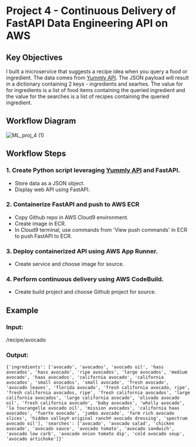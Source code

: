 # Project 4 -  Continuous Delivery of FastAPI Data Engineering API on AWS

## Key Objectives

I built a microservice that suggests a recipe idea when you query a food or ingredient. The data comes from [Yummly API](https://rapidapi.com/apidojo/api/yummly2). The JSON payload will result in a dictionary containing 2 keys - ingredients and searhes. The value for for ingredients is a list of food items containing the queried ingredient and the value for the searches is a list of recipes containing the queried ingredient. 

## Workflow Diagram
![ML_proj_4 (1)](https://user-images.githubusercontent.com/70456530/204614296-dd8fb125-8a05-40f2-8f89-e15c864ce0e5.png)

## Workflow Steps 

### 1. Create Python script leveraging [Yummly API](https://rapidapi.com/apidojo/api/yummly2) and FastAPI.
* Store data as a JSON object.
* Display web API using FastAPI. 

### 2. Containerize FastAPI and push to AWS ECR 
* Copy Github repo in AWS Cloud9 environment.
* Create image in ECR.
* In Cloud9 terminal, use commands from 'View push commands' in ECR to push FastAPI to ECR. 

### 3. Deploy containerized API using AWS App Runner.
* Create service and choose image for source.

### 4. Perform continuous delivery using AWS CodeBuild.
* Create build project and choose Github project for source. 

## Example 
### Input: 
/recipe/avocado

### Output: 
`{'ingredients': ['avocado', 'avocados', 'avocado oil', 'hass avocados', 'hass avocado', 'ripe avocados', 'large avocados', 'medium avocado', 'haas avocados', 'california avocado', 'california avocados', 'small avocados', 'small avocado', 'fresh avocado', 'avocado leaves', 'florida avocado', 'fresh california avocado, ripe', 'fresh california avocados, ripe', 'fresh california avocados', 'large california avocados', 'large california avocado', 'olivado avocado oil', 'fresh california avocado', 'baby avocados', 'wholly avocado', 'la tourangelle avocado oil', 'mission avocados', 'california haas avocados', 'fuerte avocado', 'jumbo avocado', 'farm rich avocado slices', 'hidden valley® original ranch® avocado dressing', 'spectrum avocado oil'], 'searches': ['avocado', 'avocado salad', 'chicken avocado', 'avocado sauce', 'avocado tomato', 'avocado sandwich', 'avocado low carb', 'avocado onion tomato dip', 'cold avocado soup', 'avocado artichoke']}'`
